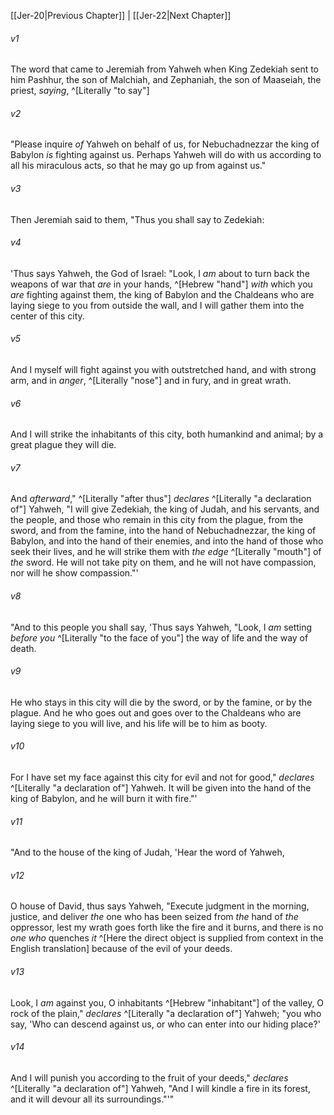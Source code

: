 ﻿---
aliases:
  - Jeremiah 21
---

[[Jer-20|Previous Chapter]] | [[Jer-22|Next Chapter]]

###### v1
The word that came to Jeremiah from Yahweh when King Zedekiah sent to him Pashhur, the son of Malchiah, and Zephaniah, the son of Maaseiah, the priest, _saying_, ^[Literally "to say"]

###### v2
"Please inquire _of_ Yahweh on behalf of us, for Nebuchadnezzar the king of Babylon _is_ fighting against us. Perhaps Yahweh will do with us according to all his miraculous acts, so that he may go up from against us."

###### v3
Then Jeremiah said to them, "Thus you shall say to Zedekiah:

###### v4
'Thus says Yahweh, the God of Israel: "Look, I _am_ about to turn back the weapons of war that _are_ in your hands, ^[Hebrew "hand"] _with_ which you _are_ fighting against them, the king of Babylon and the Chaldeans who are laying siege to you from outside the wall, and I will gather them into the center of this city.

###### v5
And I myself will fight against you with outstretched hand, and with strong arm, and in _anger_, ^[Literally "nose"] and in fury, and in great wrath.

###### v6
And I will strike the inhabitants of this city, both humankind and animal; by a great plague they will die.

###### v7
And _afterward_," ^[Literally "after thus"] _declares_ ^[Literally "a declaration of"] Yahweh, "I will give Zedekiah, the king of Judah, and his servants, and the people, and those who remain in this city from the plague, from the sword, and from the famine, into the hand of Nebuchadnezzar, the king of Babylon, and into the hand of their enemies, and into the hand of those who seek their lives, and he will strike them with _the_ _edge_ ^[Literally "mouth"] of _the_ sword. He will not take pity on them, and he will not have compassion, nor will he show compassion."'

###### v8
"And to this people you shall say, 'Thus says Yahweh, "Look, I _am_ setting _before you_ ^[Literally "to the face of you"] the way of life and the way of death.

###### v9
He who stays in this city will die by the sword, or by the famine, or by the plague. And he who goes out and goes over to the Chaldeans who are laying siege to you will live, and his life will be to him as booty.

###### v10
For I have set my face against this city for evil and not for good," _declares_ ^[Literally "a declaration of"] Yahweh. It will be given into the hand of the king of Babylon, and he will burn it with fire."'

###### v11
"And to the house of the king of Judah, 'Hear the word of Yahweh,

###### v12
O house of David, thus says Yahweh,
"Execute judgment in the morning, justice,
and deliver _the_ one who has been seized
from _the_ hand of _the_ oppressor,
lest my wrath goes forth like the fire and it burns,
and there is no _one who_ quenches _it_ ^[Here the direct object is supplied from context in the English translation]
because of the evil of your deeds.

###### v13
Look, I _am_ against you,
O inhabitants ^[Hebrew "inhabitant"] of the valley,
O rock of the plain," _declares_ ^[Literally "a declaration of"] Yahweh;
"you who say, 'Who can descend against us,
or who can enter into our hiding place?'

###### v14
And I will punish you
according to the fruit of your deeds," _declares_ ^[Literally "a declaration of"] Yahweh,
"And I will kindle a fire in its forest,
and it will devour all its surroundings."'"